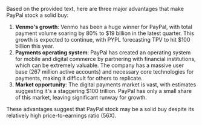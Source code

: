 Based on the provided text, here are three major advantages that make PayPal stock a solid buy:

1. **Venmo's growth**: Venmo has been a huge winner for PayPal, with total payment volume soaring by 80% to $19 billion in the latest quarter. This growth is expected to continue, with PYPL forecasting TPV to hit $100 billion this year.
2. **Payments operating system**: PayPal has created an operating system for mobile and digital commerce by partnering with financial institutions, which can be extremely valuable. The company has a massive user base (267 million active accounts) and necessary core technologies for payments, making it difficult for others to replicate.
3. **Market opportunity**: The digital payments market is vast, with estimates suggesting it's a staggering $100 trillion. PayPal has only a small share of this market, leaving significant runway for growth.

These advantages suggest that PayPal stock may be a solid buy despite its relatively high price-to-earnings ratio (56X).